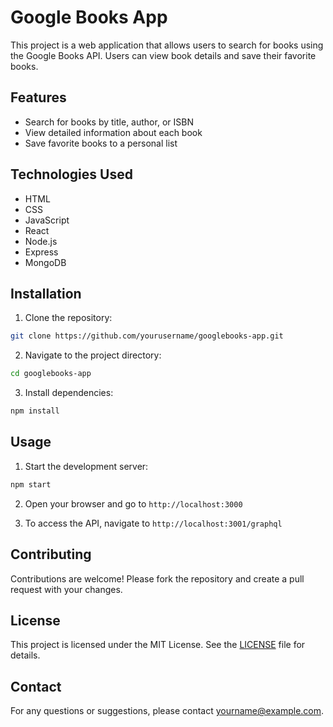 # Google Books App

This project is a web application that allows users to search for books using the Google Books API. Users can view book details and save their favorite books.

## Features

- Search for books by title, author, or ISBN
- View detailed information about each book
- Save favorite books to a personal list

## Technologies Used

- HTML
- CSS
- JavaScript
- React
- Node.js
- Express
- MongoDB

## Installation

1. Clone the repository:
  ```sh
  git clone https://github.com/yourusername/googlebooks-app.git
  ```
2. Navigate to the project directory:
  ```sh
  cd googlebooks-app
  ```
3. Install dependencies:
  ```sh
  npm install
  ```

## Usage

1. Start the development server:
  ```sh
  npm start
  ```
2. Open your browser and go to `http://localhost:3000`

3. To access the API, navigate to `http://localhost:3001/graphql`

## Contributing

Contributions are welcome! Please fork the repository and create a pull request with your changes.

## License

This project is licensed under the MIT License. See the [LICENSE](LICENSE) file for details.

## Contact

For any questions or suggestions, please contact [yourname@example.com](mailto:yourname@example.com).
